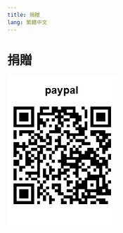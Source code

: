 ```yaml
---
title: 捐贈
lang: 繁體中文
---
```

# 捐贈

![](https://raw.githubusercontent.com/EmptyWu/test/refs/heads/master/paypal-qrcode.png "doante")
